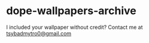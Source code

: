 # dope-wallpapers-archive
I included your wallpaper without credit? Contact me at tsybadmytro0@gmail.com
